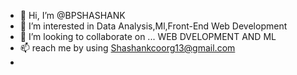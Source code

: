 - 👋 Hi, I’m @BPSHASHANK
- 👀 I’m interested in Data Analysis,Ml,Front-End Web Development
- 💞️ I’m looking to collaborate on ... WEB DVELOPMENT AND ML
- 📫 reach me by using Shashankcoorg13@gmail.com
- 


